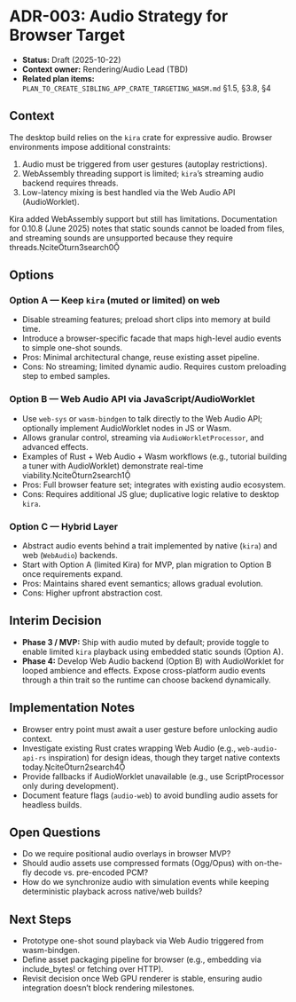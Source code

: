 # ADR-003: Audio Strategy for Browser Target

- **Status:** Draft (2025-10-22)
- **Context owner:** Rendering/Audio Lead (TBD)
- **Related plan items:** `PLAN_TO_CREATE_SIBLING_APP_CRATE_TARGETING_WASM.md` §1.5, §3.8, §4

## Context
The desktop build relies on the `kira` crate for expressive audio. Browser environments impose additional constraints:

1. Audio must be triggered from user gestures (autoplay restrictions).
2. WebAssembly threading support is limited; `kira`’s streaming audio backend requires threads.
3. Low-latency mixing is best handled via the Web Audio API (AudioWorklet).

Kira added WebAssembly support but still has limitations. Documentation for 0.10.8 (June 2025) notes that static sounds cannot be loaded from files, and streaming sounds are unsupported because they require threads.citeturn3search0

## Options

### Option A — Keep `kira` (muted or limited) on web
- Disable streaming features; preload short clips into memory at build time.
- Introduce a browser-specific facade that maps high-level audio events to simple one-shot sounds.
- Pros: Minimal architectural change, reuse existing asset pipeline.
- Cons: No streaming; limited dynamic audio. Requires custom preloading step to embed samples.

### Option B — Web Audio API via JavaScript/AudioWorklet
- Use `web-sys` or `wasm-bindgen` to talk directly to the Web Audio API; optionally implement AudioWorklet nodes in JS or Wasm.
- Allows granular control, streaming via `AudioWorkletProcessor`, and advanced effects.
- Examples of Rust + Web Audio + Wasm workflows (e.g., tutorial building a tuner with AudioWorklet) demonstrate real-time viability.citeturn2search1
- Pros: Full browser feature set; integrates with existing audio ecosystem.
- Cons: Requires additional JS glue; duplicative logic relative to desktop `kira`.

### Option C — Hybrid Layer
- Abstract audio events behind a trait implemented by native (`kira`) and web (`WebAudio`) backends.
- Start with Option A (limited Kira) for MVP, plan migration to Option B once requirements expand.
- Pros: Maintains shared event semantics; allows gradual evolution.
- Cons: Higher upfront abstraction cost.

## Interim Decision
- **Phase 3 / MVP:** Ship with audio muted by default; provide toggle to enable limited `kira` playback using embedded static sounds (Option A).
- **Phase 4:** Develop Web Audio backend (Option B) with AudioWorklet for looped ambience and effects. Expose cross-platform audio events through a thin trait so the runtime can choose backend dynamically.

## Implementation Notes
- Browser entry point must await a user gesture before unlocking audio context.
- Investigate existing Rust crates wrapping Web Audio (e.g., `web-audio-api-rs` inspiration) for design ideas, though they target native contexts today.citeturn2search4
- Provide fallbacks if AudioWorklet unavailable (e.g., use ScriptProcessor only during development).
- Document feature flags (`audio-web`) to avoid bundling audio assets for headless builds.

## Open Questions
- Do we require positional audio overlays in browser MVP?
- Should audio assets use compressed formats (Ogg/Opus) with on-the-fly decode vs. pre-encoded PCM?
- How do we synchronize audio with simulation events while keeping deterministic playback across native/web builds?

## Next Steps
- Prototype one-shot sound playback via Web Audio triggered from wasm-bindgen.
- Define asset packaging pipeline for browser (e.g., embedding via include_bytes! or fetching over HTTP).
- Revisit decision once Web GPU renderer is stable, ensuring audio integration doesn’t block rendering milestones.
